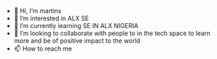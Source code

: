 - 👋 Hi, I’m martins 
- 👀 I’m interested in ALX SE 
- 🌱 I’m currently learning SE IN ALX NIGERIA  
- 💞️ I’m looking to collaborate with people to in the tech space to learn more and be of  positive impact to the world 
- 📫 How to reach me 

<!---
tiinymartins/tiinymartins is a ✨ special ✨ repository because its `README.md` (this file) appears on your GitHub profile.
You can click the Preview link to take a look at your changes.
--->

